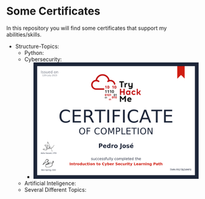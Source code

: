 # Some Certificates

In this repository you will find some certificates that support my abilities/skills.

* Structure-Topics:	
	- Python:
	- Cybersecurity:
		- ![Introduction to Cyber Security](Cybersecurity/THM-FR1TBZ4MFS.png)
	- Artificial Inteligence:
	- Several Different Topics:
